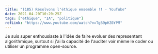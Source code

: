 ```yaml
---
title: "(185) Résolvons l'éthique ensemble !! - YouTube"
date: 2021-04-20T10:20:25Z
tags: ["ethique", "IA", "politique"]
refLink: "https://www.youtube.com/watch?v=TgB9pHZ0YPM"
---
```



Je suis super enthousiaste à l'idée de faire evoluer des representant algorithmique, surtout si j'ai la capacité de l'auditer voir même le coder ou utiliser un programme open-source.
